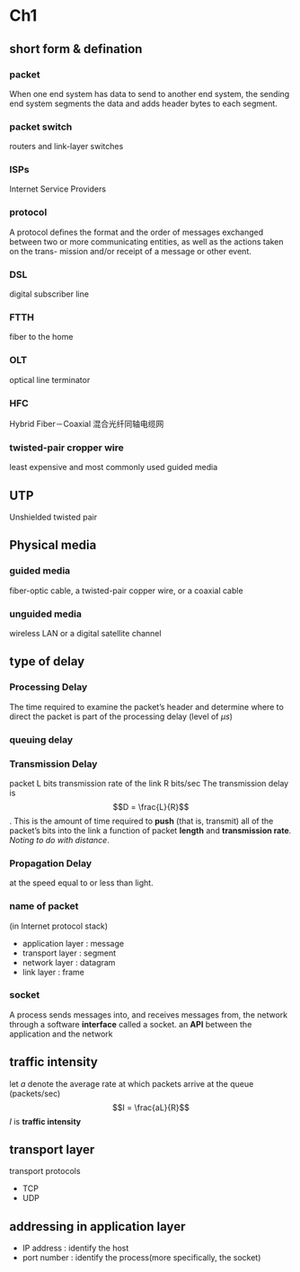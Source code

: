 # Ch1
## short form & defination
### packet
When one end system has data to send to another end system, the sending end system segments the data and adds header bytes to each segment.
### packet switch
routers and link-layer switches
### ISPs
Internet Service Providers 
### protocol
A protocol defines the format and the order of messages exchanged between
two or more communicating entities, as well as the actions taken on the trans-
mission and/or receipt of a message or other event.
### DSL
digital subscriber line
### FTTH
fiber to the home 
### OLT
optical line terminator  
### HFC
Hybrid Fiber－Coaxial 混合光纤同轴电缆网
### twisted-pair cropper wire
least expensive and most commonly used guided media
## UTP
Unshielded twisted pair
## Physical media
### guided media
fiber-optic cable, a twisted-pair copper wire, or a coaxial cable
### unguided media
wireless LAN or a digital satellite channel
## type of delay
### Processing Delay
The time required to examine the packet’s header and determine where to direct the packet is part of the processing delay
(level of $\mu s$)
### queuing delay
### Transmission Delay
packet L bits
transmission rate of the link R bits/sec
The transmission delay is $$D = \frac{L}{R}$$. This is the amount of time required to **push** (that is, transmit) all of the packet’s bits into the link
a function of packet **length** and **transmission rate**.
*Noting to do with distance*.
### Propagation Delay
at the speed equal to or less than light.
### name of packet
(in Internet protocol stack)
- application layer : message
- transport layer : segment
- network layer : datagram
- link layer : frame
### socket
A process sends messages into, and receives messages from, the network through a software **interface** called a socket.
an **API** between the application and the network
## traffic intensity
let $a$ denote the average rate at which packets arrive at the queue (packets/sec)
$$I = \frac{aL}{R}$$
$I$ is **traffic intensity**
## transport layer
transport protocols
- TCP
- UDP
## addressing in application layer
- IP address : identify the host
- port number : identify the process(more specifically, the socket)